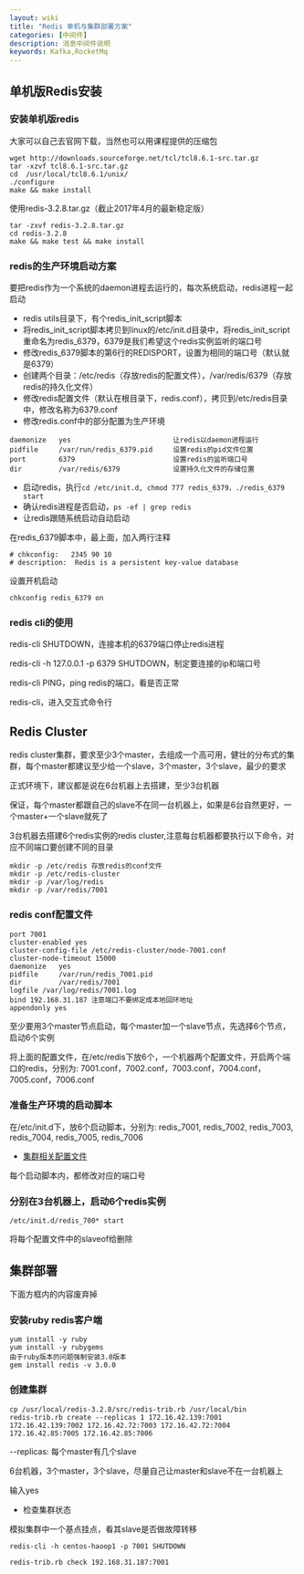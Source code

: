 ```yaml
---
layout: wiki
title: "Redis 单机与集群部署方案"
categories: [中间件]
description: 消息中间件说明
keywords: Kafka,RocketMq
---
```


## 单机版Redis安装

### 安装单机版redis

大家可以自己去官网下载，当然也可以用课程提供的压缩包

```
wget http://downloads.sourceforge.net/tcl/tcl8.6.1-src.tar.gz
tar -xzvf tcl8.6.1-src.tar.gz
cd  /usr/local/tcl8.6.1/unix/
./configure  
make && make install
```

使用redis-3.2.8.tar.gz（截止2017年4月的最新稳定版）
```
tar -zxvf redis-3.2.8.tar.gz
cd redis-3.2.8
make && make test && make install
```

### redis的生产环境启动方案

要把redis作为一个系统的daemon进程去运行的，每次系统启动，redis进程一起启动

* redis utils目录下，有个redis_init_script脚本
* 将redis_init_script脚本拷贝到linux的/etc/init.d目录中，将redis_init_script重命名为redis_6379，6379是我们希望这个redis实例监听的端口号
* 修改redis_6379脚本的第6行的REDISPORT，设置为相同的端口号（默认就是6379）
* 创建两个目录：/etc/redis（存放redis的配置文件），/var/redis/6379（存放redis的持久化文件）
* 修改redis配置文件（默认在根目录下，redis.conf），拷贝到/etc/redis目录中，修改名称为6379.conf
* 修改redis.conf中的部分配置为生产环境

```
daemonize	yes							让redis以daemon进程运行
pidfile		/var/run/redis_6379.pid 	设置redis的pid文件位置
port		6379						设置redis的监听端口号
dir 		/var/redis/6379				设置持久化文件的存储位置
```
* 启动redis，执行`cd /etc/init.d, chmod 777 redis_6379，./redis_6379 start`
* 确认redis进程是否启动，`ps -ef | grep redis`
* 让redis跟随系统启动自动启动

在redis_6379脚本中，最上面，加入两行注释

```
# chkconfig:   2345 90 10
# description:  Redis is a persistent key-value database
```

设置开机启动

```
chkconfig redis_6379 on
```

### redis cli的使用

redis-cli SHUTDOWN，连接本机的6379端口停止redis进程

redis-cli -h 127.0.0.1 -p 6379 SHUTDOWN，制定要连接的ip和端口号

redis-cli PING，ping redis的端口，看是否正常

redis-cli，进入交互式命令行


## Redis Cluster

redis cluster集群，要求至少3个master，去组成一个高可用，健壮的分布式的集群，每个master都建议至少给一个slave，3个master，3个slave，最少的要求

正式环境下，建议都是说在6台机器上去搭建，至少3台机器

保证，每个master都跟自己的slave不在同一台机器上，如果是6台自然更好，一个master+一个slave就死了

3台机器去搭建6个redis实例的redis cluster,注意每台机器都要执行以下命令，对应不同端口要创建不同的目录

```
mkdir -p /etc/redis 存放redis的conf文件
mkdir -p /etc/redis-cluster
mkdir -p /var/log/redis
mkdir -p /var/redis/7001
```

### redis conf配置文件

```
port 7001
cluster-enabled yes
cluster-config-file /etc/redis-cluster/node-7001.conf
cluster-node-timeout 15000
daemonize	yes							
pidfile		/var/run/redis_7001.pid 						
dir 		/var/redis/7001		
logfile /var/log/redis/7001.log
bind 192.168.31.187	注意端口不要绑定成本地回环地址	
appendonly yes
```

至少要用3个master节点启动，每个master加一个slave节点，先选择6个节点，启动6个实例

将上面的配置文件，在/etc/redis下放6个，一个机器两个配置文件，开启两个端口的redis，分别为: 7001.conf，7002.conf，7003.conf，7004.conf，7005.conf，7006.conf

### 准备生产环境的启动脚本

在/etc/init.d下，放6个启动脚本，分别为: redis_7001, redis_7002, redis_7003, redis_7004, redis_7005, redis_7006

* [集群相关配置文件](/download/redis/)

每个启动脚本内，都修改对应的端口号

### 分别在3台机器上，启动6个redis实例

```
/etc/init.d/redis_700* start
```

将每个配置文件中的slaveof给删除


## 集群部署

下面方框内的内容废弃掉

### 安装ruby redis客户端

```
yum install -y ruby
yum install -y rubygems
由于ruby版本的问题强制安装3.0版本
gem install redis -v 3.0.0
```
### 创建集群

```
cp /usr/local/redis-3.2.8/src/redis-trib.rb /usr/local/bin
redis-trib.rb create --replicas 1 172.16.42.139:7001 172.16.42.139:7002 172.16.42.72:7003 172.16.42.72:7004 172.16.42.85:7005 172.16.42.85:7006
```
--replicas: 每个master有几个slave

6台机器，3个master，3个slave，尽量自己让master和slave不在一台机器上

输入yes

* 检查集群状态

模拟集群中一个基点挂点，看其slave是否做故障转移

```
redis-cli -h centos-haoop1 -p 7001 SHUTDOWN
```

```
redis-trib.rb check 192.168.31.187:7001
```